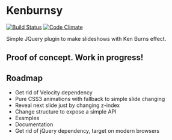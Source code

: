 # Kenburnsy 

[![Build Status](https://travis-ci.org/ZeroOneStudio/kenburnsy.png?branch=master)](https://travis-ci.org/ZeroOneStudio/kenburnsy)
[![Code Climate](https://codeclimate.com/github/ZeroOneStudio/kenburnsy.png)](https://codeclimate.com/github/ZeroOneStudio/kenburnsy)

Simple JQuery plugin to make slideshows with Ken Burns effect.

## Proof of concept. Work in progress!

## Roadmap

* Get rid of Velocity dependency
* Pure CSS3 animations with fallback to simple slide changing
* Reveal next slide just by changing z-index
* Change structure to expose a simple API
* Examples
* Documentation
* Get rid of jQuery dependency, target on modern browsers